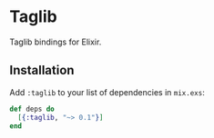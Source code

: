 # Taglib

Taglib bindings for Elixir.

## Installation

Add `:taglib` to your list of dependencies in `mix.exs`:

```elixir
def deps do
  [{:taglib, "~> 0.1"}]
end
```
